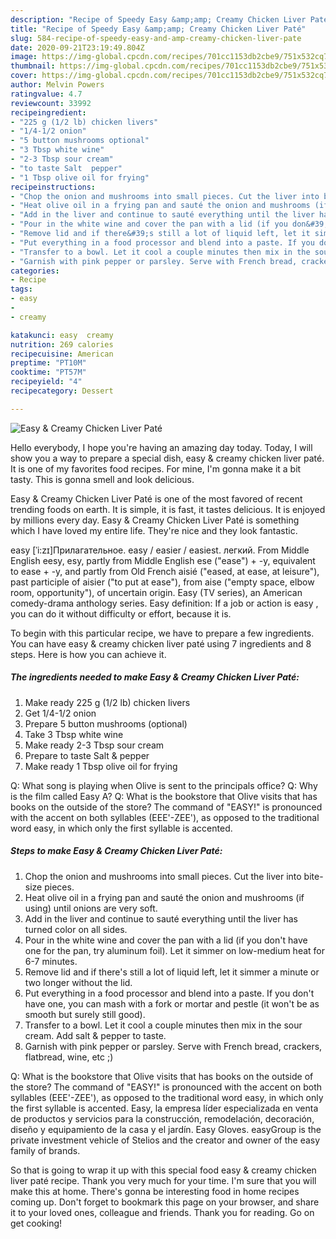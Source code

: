 ```yaml
---
description: "Recipe of Speedy Easy &amp;amp; Creamy Chicken Liver Paté"
title: "Recipe of Speedy Easy &amp;amp; Creamy Chicken Liver Paté"
slug: 584-recipe-of-speedy-easy-and-amp-creamy-chicken-liver-pate
date: 2020-09-21T23:19:49.804Z
image: https://img-global.cpcdn.com/recipes/701cc1153db2cbe9/751x532cq70/easy-creamy-chicken-liver-pate-recipe-main-photo.jpg
thumbnail: https://img-global.cpcdn.com/recipes/701cc1153db2cbe9/751x532cq70/easy-creamy-chicken-liver-pate-recipe-main-photo.jpg
cover: https://img-global.cpcdn.com/recipes/701cc1153db2cbe9/751x532cq70/easy-creamy-chicken-liver-pate-recipe-main-photo.jpg
author: Melvin Powers
ratingvalue: 4.7
reviewcount: 33992
recipeingredient:
- "225 g (1/2 lb) chicken livers"
- "1/4-1/2 onion"
- "5 button mushrooms optional"
- "3 Tbsp white wine"
- "2-3 Tbsp sour cream"
- "to taste Salt  pepper"
- "1 Tbsp olive oil for frying"
recipeinstructions:
- "Chop the onion and mushrooms into small pieces. Cut the liver into bite-size pieces."
- "Heat olive oil in a frying pan and sauté the onion and mushrooms (if using) until onions are very soft."
- "Add in the liver and continue to sauté everything until the liver has turned color on all sides."
- "Pour in the white wine and cover the pan with a lid (if you don&#39;t have one for the pan, try aluminum foil). Let it simmer on low-medium heat for 6-7 minutes."
- "Remove lid and if there&#39;s still a lot of liquid left, let it simmer a minute or two longer without the lid."
- "Put everything in a food processor and blend into a paste. If you don&#39;t have one, you can mash with a fork or mortar and pestle (it won&#39;t be as smooth but surely still good)."
- "Transfer to a bowl. Let it cool a couple minutes then mix in the sour cream. Add salt &amp; pepper to taste."
- "Garnish with pink pepper or parsley. Serve with French bread, crackers, flatbread, wine, etc ;)"
categories:
- Recipe
tags:
- easy
- 
- creamy

katakunci: easy  creamy 
nutrition: 269 calories
recipecuisine: American
preptime: "PT10M"
cooktime: "PT57M"
recipeyield: "4"
recipecategory: Dessert

---
```



![Easy &amp; Creamy Chicken Liver Paté](https://img-global.cpcdn.com/recipes/701cc1153db2cbe9/751x532cq70/easy-creamy-chicken-liver-pate-recipe-main-photo.jpg)

Hello everybody, I hope you're having an amazing day today. Today, I will show you a way to prepare a special dish, easy &amp; creamy chicken liver paté. It is one of my favorites food recipes. For mine, I'm gonna make it a bit tasty. This is gonna smell and look delicious.

Easy &amp; Creamy Chicken Liver Paté is one of the most favored of recent trending foods on earth. It is simple, it is fast, it tastes delicious. It is enjoyed by millions every day. Easy &amp; Creamy Chicken Liver Paté is something which I have loved my entire life. They're nice and they look fantastic.

easy [ˈi:zɪ]Прилагательное. easy / easier / easiest. легкий. From Middle English eesy, esy, partly from Middle English ese (&#34;ease&#34;) + -y, equivalent to ease +‎ -y, and partly from Old French aisié (&#34;eased, at ease, at leisure&#34;), past participle of aisier (&#34;to put at ease&#34;), from aise (&#34;empty space, elbow room, opportunity&#34;), of uncertain origin. Easy (TV series), an American comedy-drama anthology series. Easy definition: If a job or action is easy , you can do it without difficulty or effort, because it is.


To begin with this particular recipe, we have to prepare a few ingredients. You can have easy &amp; creamy chicken liver paté using 7 ingredients and 8 steps. Here is how you can achieve it.

<!--inarticleads1-->

##### The ingredients needed to make Easy &amp; Creamy Chicken Liver Paté:

1. Make ready 225 g (1/2 lb) chicken livers
1. Get 1/4-1/2 onion
1. Prepare 5 button mushrooms (optional)
1. Take 3 Tbsp white wine
1. Make ready 2-3 Tbsp sour cream
1. Prepare to taste Salt &amp; pepper
1. Make ready 1 Tbsp olive oil for frying


Q: What song is playing when Olive is sent to the principals office? Q: Why is the film called Easy A? Q: What is the bookstore that Olive visits that has books on the outside of the store? The command of &#34;EASY!&#34; is pronounced with the accent on both syllables (EEE&#39;-ZEE&#39;), as opposed to the traditional word easy, in which only the first syllable is accented. 

<!--inarticleads2-->

##### Steps to make Easy &amp; Creamy Chicken Liver Paté:

1. Chop the onion and mushrooms into small pieces. Cut the liver into bite-size pieces.
1. Heat olive oil in a frying pan and sauté the onion and mushrooms (if using) until onions are very soft.
1. Add in the liver and continue to sauté everything until the liver has turned color on all sides.
1. Pour in the white wine and cover the pan with a lid (if you don&#39;t have one for the pan, try aluminum foil). Let it simmer on low-medium heat for 6-7 minutes.
1. Remove lid and if there&#39;s still a lot of liquid left, let it simmer a minute or two longer without the lid.
1. Put everything in a food processor and blend into a paste. If you don&#39;t have one, you can mash with a fork or mortar and pestle (it won&#39;t be as smooth but surely still good).
1. Transfer to a bowl. Let it cool a couple minutes then mix in the sour cream. Add salt &amp; pepper to taste.
1. Garnish with pink pepper or parsley. Serve with French bread, crackers, flatbread, wine, etc ;)


Q: What is the bookstore that Olive visits that has books on the outside of the store? The command of &#34;EASY!&#34; is pronounced with the accent on both syllables (EEE&#39;-ZEE&#39;), as opposed to the traditional word easy, in which only the first syllable is accented. Easy, la empresa líder especializada en venta de productos y servicios para la construcción, remodelación, decoración, diseño y equipamiento de la casa y el jardín. Easy Gloves. easyGroup is the private investment vehicle of Stelios and the creator and owner of the easy family of brands. 

So that is going to wrap it up with this special food easy &amp; creamy chicken liver paté recipe. Thank you very much for your time. I'm sure that you will make this at home. There's gonna be interesting food in home recipes coming up. Don't forget to bookmark this page on your browser, and share it to your loved ones, colleague and friends. Thank you for reading. Go on get cooking!
